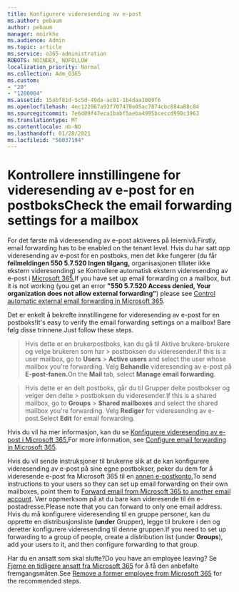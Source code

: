 ```yaml
---
title: Konfigurere videresending av e-post
ms.author: pebaum
author: pebaum
manager: mnirkhe
ms.audience: Admin
ms.topic: article
ms.service: o365-administration
ROBOTS: NOINDEX, NOFOLLOW
localization_priority: Normal
ms.collection: Adm_O365
ms.custom:
- "20"
- "1200004"
ms.assetid: 15abf81d-5c5d-49da-ac81-1b4daa1809f6
ms.openlocfilehash: 4ec122967a93f707478e05ac7874cbc884a88c84
ms.sourcegitcommit: 7e6d89f47eca1babf5aeba4995bceccd990c3963
ms.translationtype: MT
ms.contentlocale: nb-NO
ms.lasthandoff: 01/28/2021
ms.locfileid: "50037194"
---
```

# <a name="check-the-email-forwarding-settings-for-a-mailbox"></a><span data-ttu-id="029d2-102">Kontrollere innstillingene for videresending av e-post for en postboks</span><span class="sxs-lookup"><span data-stu-id="029d2-102">Check the email forwarding settings for a mailbox</span></span>

<span data-ttu-id="029d2-103">For det første må videresending av e-post aktiveres på leiernivå.</span><span class="sxs-lookup"><span data-stu-id="029d2-103">Firstly, email forwarding has to be enabled on the tenant level.</span></span> <span data-ttu-id="029d2-104">Hvis du har satt opp videresending av e-post for en postboks, men det ikke fungerer (du får **feilmeldingen 550 5.7.520 Ingen tilgang,** organisasjonen tillater ikke ekstern videresending) se Kontrollere automatisk ekstern videresending av e-post i [Microsoft 365.](https://docs.microsoft.com/microsoft-365/security/office-365-security/external-email-forwarding?view=o365-worldwide)</span><span class="sxs-lookup"><span data-stu-id="029d2-104">If you have set up email forwarding on a mailbox, but it is not working (you get an error **"550 5.7.520 Access denied, Your organization does not allow external forwarding"**) please see [Control automatic external email forwarding in Microsoft 365](https://docs.microsoft.com/microsoft-365/security/office-365-security/external-email-forwarding?view=o365-worldwide).</span></span>

<span data-ttu-id="029d2-105">Det er enkelt å bekrefte innstillingene for videresending av e-post for en postboks!</span><span class="sxs-lookup"><span data-stu-id="029d2-105">It's easy to verify the email forwarding settings on a mailbox!</span></span> <span data-ttu-id="029d2-106">Bare følg disse trinnene.</span><span class="sxs-lookup"><span data-stu-id="029d2-106">Just follow these steps.</span></span>
  
> <span data-ttu-id="029d2-107">Hvis dette er en brukerpostboks, kan du gå til Aktive brukere-brukere og velge brukeren som har  \>  postboksen du videresender.</span><span class="sxs-lookup"><span data-stu-id="029d2-107">If this is a user mailbox, go to **Users** \> **Active users** and select the user whose mailbox you're forwarding.</span></span> <span data-ttu-id="029d2-108">Velg **Behandle** videresending av e-post på **E-post-fanen.**</span><span class="sxs-lookup"><span data-stu-id="029d2-108">On the **Mail** tab, select **Manage email forwarding**.</span></span>

> <span data-ttu-id="029d2-109">Hvis dette er en delt  postboks, går du til Grupper delte postbokser og velger den delte \>  postboksen du videresender.</span><span class="sxs-lookup"><span data-stu-id="029d2-109">If this is a shared mailbox, go to **Groups** \> **Shared mailboxes** and select the shared mailbox you're forwarding.</span></span> <span data-ttu-id="029d2-110">Velg **Rediger** for videresending av e-post.</span><span class="sxs-lookup"><span data-stu-id="029d2-110">Select **Edit** for email forwarding.</span></span>

<span data-ttu-id="029d2-111">Hvis du vil ha mer informasjon, kan du se [Konfigurere videresending av e-post i Microsoft 365.](https://docs.microsoft.com/microsoft-365/admin/email/configure-email-forwarding)</span><span class="sxs-lookup"><span data-stu-id="029d2-111">For more information, see [Configure email forwarding in Microsoft 365](https://docs.microsoft.com/microsoft-365/admin/email/configure-email-forwarding).</span></span>
  
<span data-ttu-id="029d2-112">Hvis du vil sende instruksjoner til brukerne slik at de kan konfigurere videresending av e-post på sine egne postbokser, peker du dem for å videresende e-post fra Microsoft 365 til en [annen e-postkonto.](https://support.office.com/article/Forward-email-from-Office-365-to-another-email-account-1ed4ee1e-74f8-4f53-a174-86b748ff6a0e)</span><span class="sxs-lookup"><span data-stu-id="029d2-112">To send instructions to your users so they can set up email forwarding on their own mailboxes, point them to [Forward email from Microsoft 365 to another email account](https://support.office.com/article/Forward-email-from-Office-365-to-another-email-account-1ed4ee1e-74f8-4f53-a174-86b748ff6a0e).</span></span> <span data-ttu-id="029d2-113">Vær oppmerksom på at du bare kan videresende til én e-postadresse.</span><span class="sxs-lookup"><span data-stu-id="029d2-113">Please note that you can forward to only one email address.</span></span> <span data-ttu-id="029d2-114">Hvis du må konfigurere videresending til en gruppe personer, kan du opprette en distribusjonsliste **(under** Grupper), legge til brukere i den og deretter konfigurere videresending til denne gruppen.</span><span class="sxs-lookup"><span data-stu-id="029d2-114">If you need to set up forwarding to a group of people, create a distribution list (under **Groups**), add your users to it, and then configure forwarding to that group.</span></span>
  
<span data-ttu-id="029d2-115">Har du en ansatt som skal slutte?</span><span class="sxs-lookup"><span data-stu-id="029d2-115">Do you have an employee leaving?</span></span> <span data-ttu-id="029d2-116">Se [Fjerne en tidligere ansatt fra Microsoft 365](https://docs.microsoft.com/microsoft-365/admin/add-users/remove-former-employee) for å få den anbefalte fremgangsmåten.</span><span class="sxs-lookup"><span data-stu-id="029d2-116">See [Remove a former employee from Microsoft 365](https://docs.microsoft.com/microsoft-365/admin/add-users/remove-former-employee) for the recommended steps.</span></span>